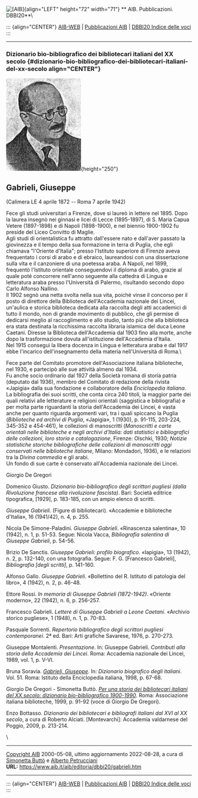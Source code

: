 ![\[AIB\]](/aib/wi/aibv72.gif){align="LEFT" height="72" width="71"}
** AIB. Pubblicazioni. DBBI20**\

::: {align="CENTER"}
[AIB-WEB](/) \| [Pubblicazioni AIB](/pubblicazioni/) \| [DBBI20 Indice
delle voci](dbbi20.htm)
:::

------------------------------------------------------------------------

### Dizionario bio-bibliografico dei bibliotecari italiani del XX secolo {#dizionario-bio-bibliografico-dei-bibliotecari-italiani-del-xx-secolo align="CENTER"}

![\[Ritratto\]](gabrieli.jpg){height="250"}

## Gabrieli, Giuseppe

(Calimera LE 4 aprile 1872 -- Roma 7 aprile 1942)

Fece gli studi universitari a Firenze, dove si laureò in lettere nel
1895. Dopo la laurea insegnò nei ginnasi e licei di Lecce (1895-1897),
di S. Maria Capua Vetere (1897-1898) e di Napoli (1898-1900), e nel
biennio 1900-1902 fu preside del Liceo Convitto di Maglie.\
Agli studi di orientalistica fu attratto dall\'essere nato e dall\'aver
passato la giovinezza e il tempo della sua formazione in terra di
Puglia, che egli chiamava \"l\'Oriente d\'Italia\"; presso l\'Istituto
superiore di Firenze aveva frequentato i corsi di arabo e di ebraico,
laureandosi con una dissertazione sulla vita e il canzoniere di una
poetessa araba. A Napoli, nel 1899, frequentò l\'Istituto orientale
conseguendovi il diploma di arabo, grazie al quale poté concorrere
nell\'anno seguente alla cattedra di Lingua e letteratura araba presso
l\'Università di Palermo, risultando secondo dopo Carlo Alfonso
Nallino.\
Il 1902 segnò una netta svolta nella sua vita, poiché vinse il concorso
per il posto di direttore della Biblioteca dell\'Accademia nazionale dei
Lincei, un\'aulica e storica biblioteca dedicata alla raccolta degli
atti accademici di tutto il mondo, non di grande movimento di pubblico,
che gli permise di dedicarsi meglio al raccoglimento e allo studio,
tanto più che alla biblioteca era stata destinata la ricchissima
raccolta libraria islamica del duca Leone Caetani. Diresse la Biblioteca
dell\'Accademia dal 1903 fino alla morte, anche dopo la trasformazione
dovuta all\'istituzione dell\'Accademia d\'Italia.\
Nel 1915 conseguì la libera docenza in Lingua e letteratura araba e dal
1917 ebbe l\'incarico dell\'insegnamento della materia nell\'Università
di Roma.\

Fece parte del Comitato promotore dell\'Associazione italiana
biblioteche, nel 1930, e partecipò alle sue attività almeno dal 1934.\
Fu anche socio ordinario dal 1927 della Società romana di storia patria
(deputato dal 1936), membro del Comitato di redazione della rivista
«Japigia» dalla sua fondazione e collaboratore della *Enciclopedia
italiana*.\
La bibliografia dei suoi scritti, che conta circa 240 titoli, la maggior
parte dei quali relativi alle letterature e religioni orientali
(saggistica e bibliografia) e per molta parte riguardanti la storia
dell\'Accademia dei Lincei, è vasta anche per quanto riguarda argomenti
vari, tra i quali spiccano la Puglia (*Biblioteche ed archivi di
Puglia*, «Japigia», 1 (1930), p. 91-115, 203-224, 345-352 e 454-461), le
collezioni di manoscritti (*Manoscritti e carte orientali nelle
biblioteche e negli archivi d\'Italia: dati statistici e bibliografici
delle collezioni, loro storia e catalogazione*, Firenze: Olschki, 1930;
*Notizie statistiche storiche bibliografiche delle collezioni di
manoscritti oggi conservati nelle biblioteche italiane*, Milano:
Mondadori, 1936), e le relazioni tra la *Divina commedia* e gli arabi.\
Un fondo di sue carte è conservato all\'Accademia nazionale dei Lincei.

Giorgio De Gregori

Domenico Giusto. *Dizionario bio-bibliografico degli scrittori pugliesi
(dalla Rivoluzione francese alla rivoluzione fascista)*. Bari: Società
editrice tipografica, \[1929\], p. 183-185, con un ampio elenco di
scritti.

*Giuseppe Gabrieli*. (Figure di bibliotecari). «Accademie e biblioteche
d\'Italia», 16 (1941/42), n. 4, p. 255.

Nicola De Simone-Paladini. *Giuseppe Gabrieli*. «Rinascenza salentina»,
10 (1942), n. 1, p. 51-53. Segue: Nicola Vacca, *Bibliografia salentina
di Giuseppe Gabrieli*, p. 54-56.

Brizio De Sanctis. *Giuseppe Gabrieli: profilo biografico*. «Iapigia»,
13 (1942), n. 2, p. 132-140, con una fotografia. Segue: F. G.
\[Francesco Gabrieli\], *Bibliografia \[degli scritti\]*, p. 141-160.

Alfonso Gallo. *Giuseppe Gabrieli*. «Bollettino del R. Istituto di
patologia del libro», 4 (1942), n. 2, p. 46-48.

Ettore Rossi. *In memoria di Giuseppe Gabrieli (1872-1942)*. «Oriente
moderno», 22 (1942), n. 6, p. 256-257.

Francesco Gabrieli. *Lettere di Giuseppe Gabrieli a Leone Caetani*.
«Archivio storico pugliese», 1 (1948), n. 1, p. 70-83.

Pasquale Sorrenti. *Repertorio bibliografico degli scrittori pugliesi
contemporanei*. 2ª ed. Bari: Arti grafiche Savarese, 1976, p. 270-273.

Giuseppe Montalenti. *Presentazione*. In: Giuseppe Gabrieli. *Contributi
alla storia della Accademia dei Lincei*. Roma: Accademia nazionale dei
Lincei, 1989, vol. 1, p. V-VI.

Bruna Soravia. [*Gabrieli,
Giuseppe*](http://www.treccani.it/enciclopedia/giuseppe-gabrieli_(Dizionario-Biografico)/).
In: *Dizionario biografico degli italiani*. Vol. 51. Roma: Istituto
della Enciclopedia italiana, 1998, p. 67-68.

Giorgio De Gregori - Simonetta Buttò. [*Per una storia dei bibliotecari
italiani del XX secolo: dizionario bio-bibliografico
1900-1990*](/aib/editoria/pub065.htm). Roma: Associazione italiana
biblioteche, 1999, p. 91-92 (voce di Giorgio De Gregori).

Enzo Bottasso. *Dizionario dei bibliotecari e bibliografi italiani dal
XVI al XX secolo*, a cura di Roberto Alciati. \[Montevarchi\]: Accademia
valdarnese del Poggio, 2009, p. 213-214.

\

------------------------------------------------------------------------

[Copyright AIB](/su-questo-sito/dichiarazione-di-copyright-aib-web/)
2000-05-08, ultimo aggiornamento 2022-08-28, a cura di [Simonetta
Buttò](/aib/redazione3.htm) e [Alberto
Petrucciani](/su-questo-sito/redazione-aib-web/)\
**URL:** https://www.aib.it/aib/editoria/dbbi20/gabrieli.htm

------------------------------------------------------------------------

::: {align="CENTER"}
[AIB-WEB](/) \| [Pubblicazioni AIB](/pubblicazioni/) \| [DBBI20 Indice
delle voci](dbbi20.htm)
:::
